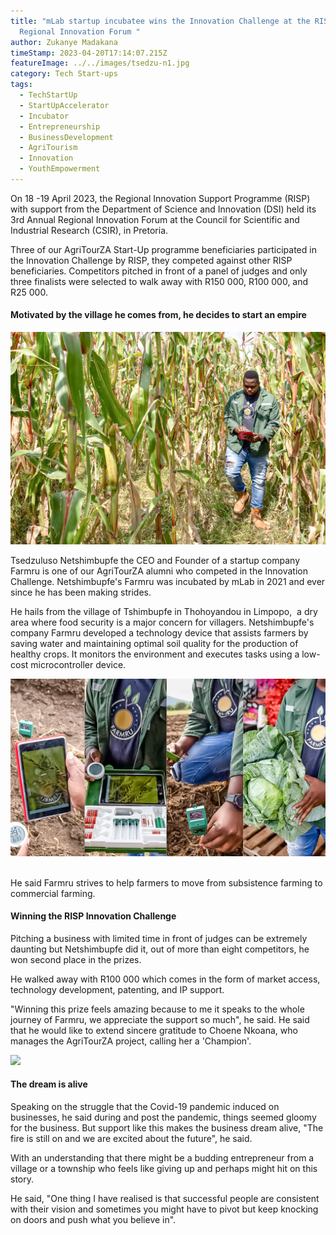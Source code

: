 ```yaml
---
title: "mLab startup incubatee wins the Innovation Challenge at the RISP Annual
  Regional Innovation Forum "
author: Zukanye Madakana
timeStamp: 2023-04-20T17:14:07.215Z
featureImage: ../../images/tsedzu-n1.jpg
category: Tech Start-ups
tags:
  - TechStartUp
  - StartUpAccelerator
  - Incubator
  - Entrepreneurship
  - BusinessDevelopment
  - AgriTourism
  - Innovation
  - YouthEmpowerment
---
```

On 18 -19 April 2023, the Regional Innovation Support Programme (RISP) with support from the Department of Science and Innovation (DSI) held its 3rd Annual Regional Innovation Forum at the Council for Scientific and Industrial Research (CSIR), in Pretoria.  

Three of our AgriTourZA Start-Up programme beneficiaries participated in the Innovation Challenge by RISP, they competed against other RISP beneficiaries. Competitors pitched in front of a panel of judges and only three finalists were selected to walk away with R150 000, R100 000, and R25 000.

#### **Motivated by the village he comes from, he decides to start an empire**

![](../../images/tsedzu-n4.jpg)

Tsedzuluso Netshimbupfe the CEO and Founder of a startup company Farmru is one of our AgriTourZA alumni who competed in the Innovation Challenge. Netshimbupfe's Farmru was incubated by mLab in 2021 and ever since he has been making strides.

He hails from the village of Tshimbupfe in Thohoyandou in Limpopo,  a dry area where food security is a major concern for villagers. Netshimbupfe's company Farmru developed a technology device that assists farmers by saving water and maintaining optimal soil quality for the production of healthy crops. It monitors the environment and executes tasks using a low-cost microcontroller device.

![](../../images/farmru-profile-.jpg)

\
He said Farmru strives to help farmers to move from subsistence farming to commercial farming.

#### **Winning the RISP Innovation Challenge**

Pitching a business with limited time in front of judges can be extremely daunting but Netshimbupfe did it, out of more than eight competitors, he won second place in the prizes.

He walked away with R100 000 which comes in the form of market access,  technology development, patenting, and IP support. 

"Winning this prize feels amazing because to me it speaks to the whole journey of Farmru, we appreciate the support so much", he said. He said that he would like to extend sincere gratitude to Choene Nkoana, who manages the AgriTourZA project, calling her a 'Champion'.

![](../../images/tsedzu-n3.jpg)

#### **The dream is alive**

Speaking on the struggle that the Covid-19 pandemic induced on businesses, he said during and post the pandemic, things seemed gloomy for the business. But support like this makes the business dream alive, "The fire is still on and we are excited about the future", he said. 

With an understanding that there might be a budding entrepreneur from a village or a township who feels like giving up and perhaps might hit on this story. 

He said, "One thing I have realised is that successful people are consistent with their vision and sometimes you might have to pivot but keep knocking on doors and push what you believe in".